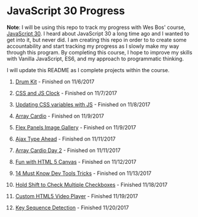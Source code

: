 # JavaScript 30 Progress

**Note**: I will be using this repo to track my progress with Wes Bos' course, [JavaScript 30](https://javascript30.com/). I heard about JavaScript 30 a long time ago and I wanted to get into it, but never did. I am creating this repo in order to to create some accountability and start tracking my progress as I slowly make my way through this program. By completing this course, I hope to improve my skills with Vanilla JavaScript, ES6, and my approach to programmatic thinking.

I will update this README as I complete projects within the course.

1. [Drum Kit](/1_drum_kit) - Finished on 11/6/2017

2. [CSS and JS Clock](2_css_js_clock) - Finished on 11/7/2017

3. [Updating CSS variables with JS](3_css_variables_js) - Finished on 11/8/2017

4. [Array Cardio](4_array_cardio) - Finished on 11/9/2017

5. [Flex Panels Image Gallery](5_flex_panel_gallery) - Finished on 11/9/2017

6. [Ajax Type Ahead](6_ajax_type_ahead) - Finished on 11/11/2017

7. [Array Cardio Day 2](7_array_cardio_2) - Finished on 11/11/2017

8. [Fun with HTML 5 Canvas](8_html5_canvas) - Finished on 11/12/2017

9. [14 Must Know Dev Tools Tricks](9_dev_tools) - Finished on 11/13/2017

10. [Hold Shift to Check Multiple Checkboxes](10_check_multiple_boxes) - Finished 11/18/2017

11. [Custom HTML5 Video Player](11_custom_video_player) - Finished 11/19/2017

12. [Key Sequence Detection](12_key_sequence_detection) - Finished 11/20/2017
